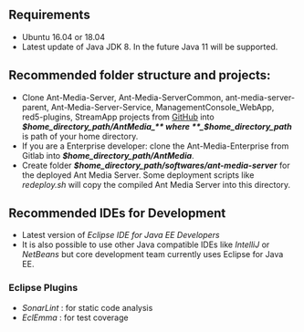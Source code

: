 ## Requirements
* Ubuntu 16.04 or 18.04
* Latest update of Java JDK 8. In the future Java 11 will be supported.

## Recommended folder structure and projects:
* Clone Ant-Media-Server, Ant-Media-ServerCommon, ant-media-server-parent,  Ant-Media-Server-Service, ManagementConsole_WebApp, red5-plugins, StreamApp projects from [GitHub](https://github.com/ant-media) into **_$home_directory_path/AntMedia_** where **_$home_directory_path_** is path of your home directory.
* If you are a Enterprise developer: clone the Ant-Media-Enterprise from Gitlab into **_$home_directory_path/AntMedia_**.
* Create folder **_$home_directory_path/softwares/ant-media-server_** for the deployed Ant Media Server. Some deployment scripts like _redeploy.sh_ will copy the compiled Ant Media Server into this directory.

## Recommended IDEs for Development
* Latest version of _Eclipse IDE for Java EE Developers_
* It is also possible to use other Java compatible IDEs like _IntelliJ_ or _NetBeans_ but core development team currently uses Eclipse for Java EE.
### Eclipse Plugins
* _SonarLint_ : for static code analysis
* _EclEmma_ : for test coverage
